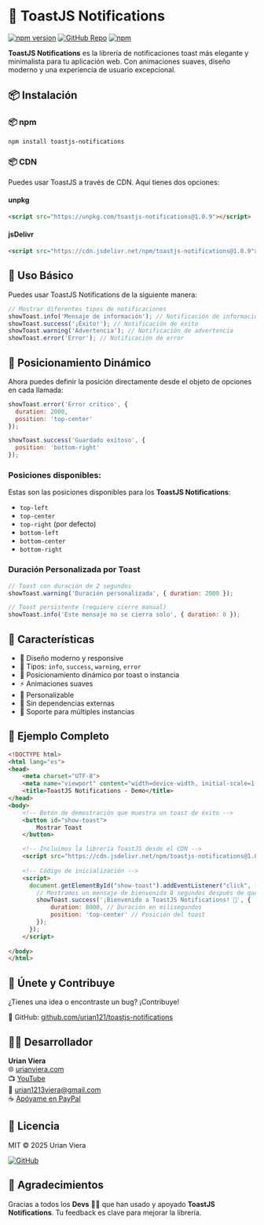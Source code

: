 # 🎉 ToastJS Notifications

[![npm version](https://img.shields.io/npm/v/toastjs-notifications.svg?style=flat-square)](https://www.npmjs.com/package/toastjs-notifications)
[![GitHub Repo](https://img.shields.io/badge/GitHub-repository-blue?style=flat-square&logo=github)](https://github.com/urian121/toastjs-notifications)
[![npm](https://img.shields.io/npm/dt/toastjs-notifications.svg)](https://www.npmjs.com/package/toastjs-notifications)

**ToastJS Notifications** es la librería de notificaciones toast más elegante y minimalista para tu aplicación web. Con animaciones suaves, diseño moderno y una experiencia de usuario excepcional.

## 📦 Instalación

### 📦 npm
```bash
npm install toastjs-notifications
```

### 📦 CDN
Puedes usar ToastJS a través de CDN. Aquí tienes dos opciones:

#### unpkg
```html
<script src="https://unpkg.com/toastjs-notifications@1.0.9"></script>
```

#### jsDelivr
```html
<script src="https://cdn.jsdelivr.net/npm/toastjs-notifications@1.0.9"></script>
```

## 🚀 Uso Básico
Puedes usar ToastJS Notifications de la siguiente manera:

```javascript
// Mostrar diferentes tipos de notificaciones
showToast.info('Mensaje de información'); // Notificación de información
showToast.success('¡Éxito!'); // Notificación de éxito
showToast.warning('Advertencia'); // Notificación de advertencia
showToast.error('Error'); // Notificación de error
```

## 🎨 Posicionamiento Dinámico

Ahora puedes definir la posición directamente desde el objeto de opciones en cada llamada:

```javascript
showToast.error('Error crítico', {
  duration: 2000,
  position: 'top-center'
});

showToast.success('Guardado exitoso', {
  position: 'bottom-right'
});
```

### Posiciones disponibles:
Estas son las posiciones disponibles para los **ToastJS Notifications**:
- `top-left`
- `top-center`
- `top-right` (por defecto)
- `bottom-left`
- `bottom-center`
- `bottom-right`


### Duración Personalizada por Toast

```javascript
// Toast con duración de 2 segundos
showToast.warning('Duración personalizada', { duration: 2000 });

// Toast persistente (requiere cierre manual)
showToast.info('Este mensaje no se cierra solo', { duration: 0 });
```

## 📱 Características

- 🎯 Diseño moderno y responsive
- 🌈 Tipos: `info`, `success`, `warning`, `error`
- 📍 Posicionamiento dinámico por toast o instancia
- ⚡ Animaciones suaves
- 🎨 Personalizable
- 🚀 Sin dependencias externas
- 💪 Soporte para múltiples instancias

## 📝 Ejemplo Completo

```html
<!DOCTYPE html>
<html lang="es">
<head>
    <meta charset="UTF-8">
    <meta name="viewport" content="width=device-width, initial-scale=1.0">
    <title>ToastJS Notifications - Demo</title>
</head>
<body>
    <!-- Botón de demostración que muestra un toast de éxito -->
    <button id="show-toast">
        Mostrar Toast
    </button>

    <!-- Incluimos la librería ToastJS desde el CDN -->
    <script src="https://cdn.jsdelivr.net/npm/toastjs-notifications@1.0.9"></script>
    
    <!-- Código de inicialización -->
    <script>
      document.getElementById("show-toast").addEventListener("click", () => {
        // Mostramos un mensaje de bienvenida 8 segundos después de que la página cargue
        showToast.success('¡Bienvenido a ToastJS Notifications! 🎉', {
            duration: 8000, // Duración en milisegundos
            position: 'top-center' // Posición del toast
        });
      });
    </script>
    
</body>
</html>
```

## 🤝 Únete y Contribuye

¿Tienes una idea o encontraste un bug? ¡Contribuye!

🔗 GitHub: [github.com/urian121/toastjs-notifications](https://github.com/urian121/toastjs-notifications)

## 👨‍💻 Desarrollador

**Urian Viera**  
🌐 [urianviera.com](https://www.urianviera.com)  
📺 [YouTube](https://www.youtube.com/WebDeveloperUrianViera)  
💌 [urian1213viera@gmail.com](mailto:urian1213viera@gmail.com)  
☕ [Apóyame en PayPal](https://www.paypal.com/donate/?hosted_button_id=4SV78MQJJH3VE)

## 🪪 Licencia

MIT © 2025 Urian Viera

[![GitHub](https://img.shields.io/badge/GitHub-urian121/toastjs--notifications-181717?logo=github&style=flat-square)](https://github.com/urian121/toastjs-notifications)

## 🙌 Agradecimientos

Gracias a todos los **Devs** 👨‍💻 que han usado y apoyado **ToastJS Notifications**. Tu feedback es clave para mejorar la librería.
